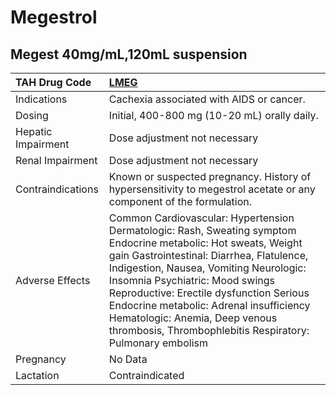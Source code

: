 # Megestrol

## Megest 40mg/mL,120mL suspension

| TAH Drug Code      | [LMEG](https://www.tahsda.org.tw/drugs/hissearch.php?drug_code=LMEG)                                                                                                                                                                                                                                                                                                                                                          |
|:-------------------|:------------------------------------------------------------------------------------------------------------------------------------------------------------------------------------------------------------------------------------------------------------------------------------------------------------------------------------------------------------------------------------------------------------------------------|
| Indications        | Cachexia associated with AIDS or cancer.                                                                                                                                                                                                                                                                                                                                                                                      |
| Dosing             | Initial, 400-800 mg (10-20 mL) orally daily.                                                                                                                                                                                                                                                                                                                                                                                  |
| Hepatic Impairment | Dose adjustment not necessary                                                                                                                                                                                                                                                                                                                                                                                                 |
| Renal Impairment   | Dose adjustment not necessary                                                                                                                                                                                                                                                                                                                                                                                                 |
| Contraindications  | Known or suspected pregnancy. History of hypersensitivity to megestrol acetate or any component of the formulation.                                                                                                                                                                                                                                                                                                           |
| Adverse Effects    | Common Cardiovascular: Hypertension Dermatologic: Rash, Sweating symptom Endocrine metabolic: Hot sweats, Weight gain Gastrointestinal: Diarrhea, Flatulence, Indigestion, Nausea, Vomiting Neurologic: Insomnia Psychiatric: Mood swings Reproductive: Erectile dysfunction Serious Endocrine metabolic: Adrenal insufficiency Hematologic: Anemia, Deep venous thrombosis, Thrombophlebitis Respiratory: Pulmonary embolism |
| Pregnancy          | No Data                                                                                                                                                                                                                                                                                                                                                                                                                       |
| Lactation          | Contraindicated                                                                                                                                                                                                                                                                                                                                                                                                               |


